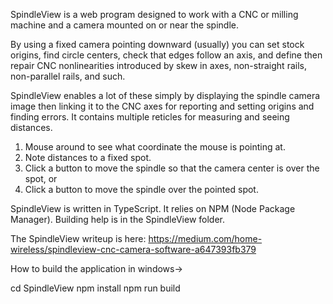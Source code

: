 SpindleView is a web program designed to work with a CNC or milling machine and a camera mounted on or near the spindle.

By using a fixed camera pointing downward (usually) you can set stock origins, find circle centers, check that edges follow an
axis, and define then repair CNC nonlinearities introduced by skew in axes, non-straight rails, non-parallel rails, and such.

SpindleView enables a lot of these simply by displaying the spindle camera image then linking it to the CNC axes for reporting
and setting origins and finding errors. It contains multiple reticles for measuring and seeing distances.

1. Mouse around to see what coordinate the mouse is pointing at. 
2. Note distances to a fixed spot.
3. Click a button to move the spindle so that the camera center is over the spot, or
4. Click a button to move the spindle over the pointed spot.

SpindleView is written in TypeScript. It relies on NPM (Node Package Manager). Building help is in the SpindleView folder.

The SpindleView writeup is here: https://medium.com/home-wireless/spindleview-cnc-camera-software-a647393fb379

How to build the application in windows->


cd SpindleView
npm install
npm run build

